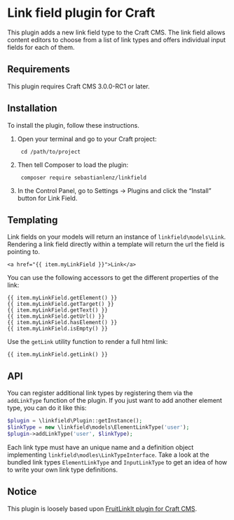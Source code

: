 # Link field plugin for Craft

This plugin adds a new link field type to the Craft CMS. The link field allows content editors to choose from
a list of link types and offers individual input fields for each of them.

## Requirements

This plugin requires Craft CMS 3.0.0-RC1 or later.

## Installation

To install the plugin, follow these instructions.

1. Open your terminal and go to your Craft project:

        cd /path/to/project

2. Then tell Composer to load the plugin:

        composer require sebastianlenz/linkfield

3. In the Control Panel, go to Settings → Plugins and click the “Install” button for Link Field.

## Templating

Link fields on your models will return an instance of `linkfield\models\Link`. Rendering a link
field directly within a template will return the url the field is pointing to.

```
<a href="{{ item.myLinkField }}">Link</a>
```

You can use the following accessors to get the different properties of the link:

```
{{ item.myLinkField.getElement() }}
{{ item.myLinkField.getTarget() }}
{{ item.myLinkField.getText() }}
{{ item.myLinkField.getUrl() }}
{{ item.myLinkField.hasElement() }}
{{ item.myLinkField.isEmpty() }}
```

Use the `getLink` utility function to render a full html link:

```
{{ item.myLinkField.getLink() }}
```


## API

You can register additional link types by registering them via the `addLinkType` function of the plugin. If you just 
want to add another element type, you can do it like this:

```php
$plugin = \linkfield\Plugin::getInstance();
$linkType = new \linkfield\models\ElementLinkType('user');
$plugin->addLinkType('user', $linkType);
```


Each link type must have an unique name and a definition object implementing `linkfield\modles\LinkTypeInterface`. 
Take a look at the bundled link types `ElementLinkType` and `InputLinkType` to get an idea of how to write your own 
link type definitions.

## Notice

This plugin is loosely based upon [FruitLinkIt plugin for Craft CMS](https://github.com/fruitstudios/LinkIt).
